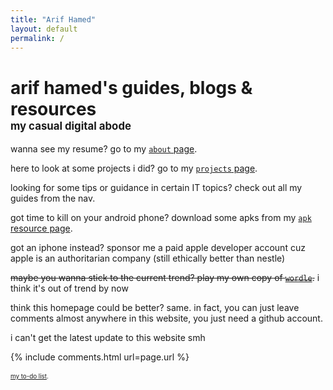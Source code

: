 ```yaml
---
title: "Arif Hamed"
layout: default
permalink: /
---
```


<!-- <link rel="stylesheet" href="https://arifhamed.com/static/css/bootstrap.min.css">
<script src="https://arifhamed.com/static/js/jquery.min.js"></script>
<script src="https://arifhamed.com/static/js/bootstrap.min.js"></script>

<link rel="stylesheet" type="text/css" href="https://arifhamed.com/static/css/site.css"> -->


# arif hamed's guides, blogs & resources <br><span style="font-size:60%;">my casual digital abode</span>

wanna see my resume? go to my [`about` page](https://arifhamed.com/about).

here to look at some projects i did? go to my [`projects` page](https://arifhamed.com/projects).

looking for some tips or guidance in certain IT topics? check out all my guides from the nav.

got time to kill on your android phone? download some apks from my [`apk` resource page](https://arifhamed.com/resources/apk).

got an iphone instead? sponsor me a paid apple developer account cuz apple is an authoritarian company (still ethically better than nestle)

<s>maybe you wanna stick to the current trend? play my own copy of [`wordle`](https://arifhamed.com/games/wordle).</s> i think it's out of trend by now

think this homepage could be better? same. in fact, you can just leave comments almost anywhere in this website, you just need a github account.

<span id="time">i can't get the latest update to this website smh</span>

<script>
    getLatestCommitDate();
    async function getLatestCommitDate() {
        const response = await fetch("https://api.github.com/repos/arifhamed/arifhamed.github.io/commits");
        const all = await response.json();
        const latest_date = all[0]['commit']['author']['date']+" (GMT+8)";
        document.getElementById('time').innerHTML = "this website was last updated in "+latest_date;
    }
</script>


{% include comments.html url=page.url %}
<br><br>
<span style="font-size:70%;">[my to-do list](https://arifhamed.com/todo).</span>